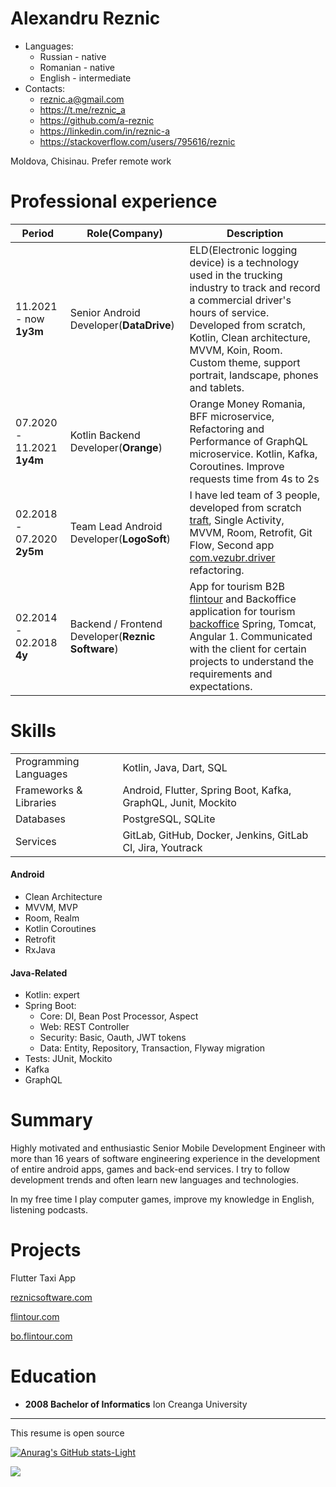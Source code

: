 # Alexandru Reznic

* Languages:
    * Russian - native
    * Romanian - native
    * English - intermediate
* Contacts:
    * reznic.a@gmail.com
    * https://t.me/reznic_a
    * https://github.com/a-reznic
    * https://linkedin.com/in/reznic-a
    * https://stackoverflow.com/users/795616/reznic

Moldova, Chisinau. Prefer remote work

# Professional experience

| Period                     | Role(Company)                                     | Description                                                                                                                                                                                                                                                                             |
|----------------------------|---------------------------------------------------|-----------------------------------------------------------------------------------------------------------------------------------------------------------------------------------------------------------------------------------------------------------------------------------------|
| 11.2021 - now **1y3m**     | Senior Android Developer(**DataDrive**)           | ELD(Electronic logging device) is a technology used in the trucking industry to track and record a commercial driver's hours of service. Developed from scratch, Kotlin, Clean architecture, MVVM, Koin, Room. Custom theme, support portrait, landscape, phones and tablets.           |
| 07.2020 - 11.2021 **1y4m** | Kotlin Backend Developer(**Orange**)              | Orange Money Romania, BFF microservice, Refactoring and Performance of GraphQL microservice. Kotlin, Kafka, Coroutines. Improve requests time from 4s to 2s                                                                                                                             |
| 02.2018 - 07.2020 **2y5m** | Team Lead Android Developer(**LogoSoft**)         | I have led team of 3 people, developed from scratch [traft](https://play.google.com/store/apps/details?id=ru.traft.mobile), Single Activity, MVVM, Room, Retrofit, Git Flow, Second app [com.vezubr.driver](https://play.google.com/store/apps/details?id=ru.traft.mobile) refactoring. |
| 02.2014 - 02.2018 **4y**   | Backend / Frontend Developer(**Reznic Software**) | App for tourism B2B [flintour](https://flintour.com) and Backoffice application for tourism [backoffice](https://bo.flintour.com) Spring, Tomcat, Angular 1. Communicated with the client for certain projects to understand the requirements and expectations.                         |

# Skills

|                        |                                                               |
|------------------------|---------------------------------------------------------------|
| Programming Languages  | Kotlin, Java, Dart, SQL                                       |
| Frameworks & Libraries | Android, Flutter, Spring Boot, Kafka, GraphQL, Junit, Mockito |
| Databases              | PostgreSQL, SQLite                                            |
| Services               | GitLab, GitHub, Docker, Jenkins, GitLab CI, Jira, Youtrack    |

#### Android

* Clean Architecture
* MVVM, MVP
* Room, Realm
* Kotlin Coroutines
* Retrofit
* RxJava

#### Java-Related

* Kotlin: expert
* Spring Boot:
    * Core: DI, Bean Post Processor, Aspect
    * Web: REST Controller
    * Security: Basic, Oauth, JWT tokens
    * Data: Entity, Repository, Transaction, Flyway migration
* Tests: JUnit, Mockito
* Kafka
* GraphQL

# Summary

Highly motivated and enthusiastic Senior Mobile Development Engineer with more than 16 years of software engineering
experience in the development of entire android apps, games and back-end services. I try to follow development trends
and often learn new languages and technologies.

In my free time I play computer games, improve my knowledge in English, listening podcasts.

# Projects
Flutter Taxi App

[reznicsoftware.com](https://reznicsoftware.com)

[flintour.com](https://flintour.com)

[bo.flintour.com](https://bo.flintour.com)

# Education

* **2008 Bachelor of Informatics** Ion Creanga University

___
This resume is open source

[![Anurag's GitHub stats-Light](https://github-readme-stats.vercel.app/api?username=a-reznic&show_icons=true&theme=default#gh-light-mode-only)](https://github.com/anuraghazra/github-readme-stats#gh-light-mode-only)

![](https://komarev.com/ghpvc/?username=a-reznic)
